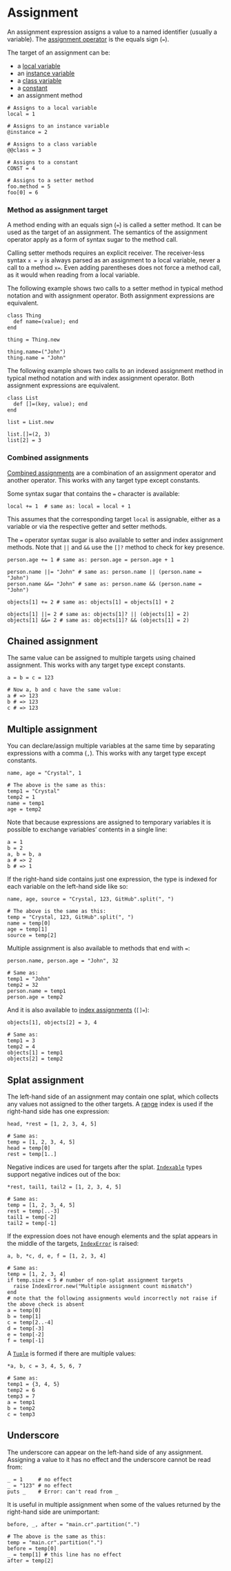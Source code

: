 # Assignment

An assignment expression assigns a value to a named identifier (usually a variable).
The [assignment operator](operators.md#assignments) is the equals sign (`=`).

The target of an assignment can be:

* a [local variable](local_variables.md)
* an [instance variable](methods_and_instance_variables.md)
* a [class variable](class_variables.md)
* a [constant](constants.md)
* an assignment method

```crystal
# Assigns to a local variable
local = 1

# Assigns to an instance variable
@instance = 2

# Assigns to a class variable
@@class = 3

# Assigns to a constant
CONST = 4

# Assigns to a setter method
foo.method = 5
foo[0] = 6
```

### Method as assignment target

A method ending with an equals sign (`=`) is called a setter method. It can be used
as the target of an assignment. The semantics of the assignment operator apply as
a form of syntax sugar to the method call.

Calling setter methods requires an explicit receiver. The receiver-less syntax `x = y`
is always parsed as an assignment to a local variable, never a call to a method `x=`.
Even adding parentheses does not force a method call, as it would when reading from a local variable.

The following example shows two calls to a setter method in typical method notation and with assignment operator.
Both assignment expressions are equivalent.

```crystal
class Thing
  def name=(value); end
end

thing = Thing.new

thing.name=("John")
thing.name = "John"
```

The following example shows two calls to an indexed assignment method in typical method notation and with index assignment operator.
Both assignment expressions are equivalent.

```crystal
class List
  def []=(key, value); end
end

list = List.new

list.[]=(2, 3)
list[2] = 3
```

### Combined assignments

[Combined assignments](operators.md#combined-assignments) are a combination of an
assignment operator and another operator.
This works with any target type except constants.

Some syntax sugar that contains the `=` character is available:

```{.crystal nocheck}
local += 1  # same as: local = local + 1
```

This assumes that the corresponding target `local` is assignable, either as a variable or via the respective getter and setter methods.

The `=` operator syntax sugar is also available to setter and index assignment methods.
Note that `||` and `&&` use the `[]?` method to check for key presence.

```crystal
person.age += 1 # same as: person.age = person.age + 1

person.name ||= "John" # same as: person.name || (person.name = "John")
person.name &&= "John" # same as: person.name && (person.name = "John")

objects[1] += 2 # same as: objects[1] = objects[1] + 2

objects[1] ||= 2 # same as: objects[1]? || (objects[1] = 2)
objects[1] &&= 2 # same as: objects[1]? && (objects[1] = 2)
```

## Chained assignment

The same value can be assigned to multiple targets using chained assignment.
This works with any target type except constants.

```crystal
a = b = c = 123

# Now a, b and c have the same value:
a # => 123
b # => 123
c # => 123
```

## Multiple assignment

You can declare/assign multiple variables at the same time by separating expressions with a comma (`,`).
This works with any target type except constants.

```crystal
name, age = "Crystal", 1

# The above is the same as this:
temp1 = "Crystal"
temp2 = 1
name = temp1
age = temp2
```

Note that because expressions are assigned to temporary variables it is possible to exchange variables’ contents in a single line:

```crystal
a = 1
b = 2
a, b = b, a
a # => 2
b # => 1
```

If the right-hand side contains just one expression, the type is indexed for each variable on the left-hand side like so:

```crystal
name, age, source = "Crystal, 123, GitHub".split(", ")

# The above is the same as this:
temp = "Crystal, 123, GitHub".split(", ")
name = temp[0]
age = temp[1]
source = temp[2]
```

Multiple assignment is also available to methods that end with `=`:

```crystal
person.name, person.age = "John", 32

# Same as:
temp1 = "John"
temp2 = 32
person.name = temp1
person.age = temp2
```

And it is also available to [index assignments](operators.md#assignments) (`[]=`):

```crystal
objects[1], objects[2] = 3, 4

# Same as:
temp1 = 3
temp2 = 4
objects[1] = temp1
objects[2] = temp2
```

## Splat assignment

The left-hand side of an assignment may contain one splat, which collects any values not assigned to the other targets. A [range](literals/range.md) index is used if the right-hand side has one expression:

```crystal
head, *rest = [1, 2, 3, 4, 5]

# Same as:
temp = [1, 2, 3, 4, 5]
head = temp[0]
rest = temp[1..]
```

Negative indices are used for targets after the splat. [`Indexable`](https://crystal-lang.org/api/latest/Indexable.html) types support negative indices out of the box:

```crystal
*rest, tail1, tail2 = [1, 2, 3, 4, 5]

# Same as:
temp = [1, 2, 3, 4, 5]
rest = temp[..-3]
tail1 = temp[-2]
tail2 = temp[-1]
```

If the expression does not have enough elements and the splat appears in the middle of the targets, [`IndexError`](https://crystal-lang.org/api/latest/IndexError.html) is raised:

```crystal
a, b, *c, d, e, f = [1, 2, 3, 4]

# Same as:
temp = [1, 2, 3, 4]
if temp.size < 5 # number of non-splat assignment targets
  raise IndexError.new("Multiple assignment count mismatch")
end
# note that the following assignments would incorrectly not raise if the above check is absent
a = temp[0]
b = temp[1]
c = temp[2..-4]
d = temp[-3]
e = temp[-2]
f = temp[-1]
```

A [`Tuple`](https://crystal-lang.org/api/latest/Tuple.html) is formed if there are multiple values:

```crystal
*a, b, c = 3, 4, 5, 6, 7

# Same as:
temp1 = {3, 4, 5}
temp2 = 6
temp3 = 7
a = temp1
b = temp2
c = temp3
```

## Underscore

The underscore can appear on the left-hand side of any assignment. Assigning a value to it has no effect and the underscore cannot be read from:

```crystal
_ = 1     # no effect
_ = "123" # no effect
puts _    # Error: can't read from _
```

It is useful in multiple assignment when some of the values returned by the right-hand side are unimportant:

```crystal
before, _, after = "main.cr".partition(".")

# The above is the same as this:
temp = "main.cr".partition(".")
before = temp[0]
_ = temp[1] # this line has no effect
after = temp[2]
```
